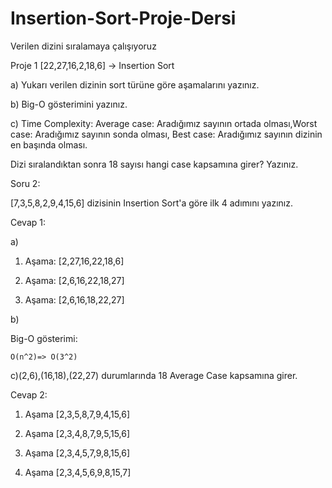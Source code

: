# Insertion-Sort-Proje-Dersi
Verilen dizini sıralamaya çalışıyoruz


Proje 1
[22,27,16,2,18,6] -> Insertion Sort

a) Yukarı verilen dizinin sort türüne göre aşamalarını yazınız.

b) Big-O gösterimini yazınız.

c) Time Complexity: Average case: Aradığımız sayının ortada olması,Worst case: Aradığımız sayının sonda olması, 
   Best case: Aradığımız sayının dizinin en başında olması.

   Dizi sıralandıktan sonra 18 sayısı hangi case kapsamına girer? Yazınız.

Soru 2:

[7,3,5,8,2,9,4,15,6] dizisinin Insertion Sort'a göre ilk 4 adımını yazınız.

Cevap 1:

a)

1. Aşama:	[2,27,16,22,18,6]

2. Aşama:	[2,6,16,22,18,27]

3. Aşama:	[2,6,16,18,22,27]


b)

Big-O gösterimi:

	O(n^2)=> O(3^2)

c)(2,6),(16,18),(22,27) durumlarında 18 Average Case kapsamına girer.

Cevap 2:

1. Aşama [2,3,5,8,7,9,4,15,6]

2. Aşama [2,3,4,8,7,9,5,15,6]

3. Aşama [2,3,4,5,7,9,8,15,6]

4. Aşama [2,3,4,5,6,9,8,15,7]


